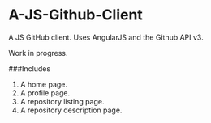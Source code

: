 A-JS-Github-Client
==================

A JS GitHub client. Uses AngularJS and the Github API v3.

Work in progress.

###Includes
1. A home page.
2. A profile page.
3. A repository listing page.
4. A repository description page.